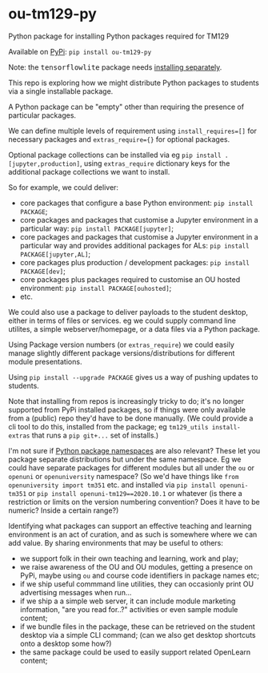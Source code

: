 # ou-tm129-py
Python package for installing Python packages required for TM129

Available on [PyPi](https://pypi.org/project/ou-tm129-py/): `pip install ou-tm129-py`

Note: the <tt>tensorflowlite</tt> package needs [installing separately](https://www.tensorflow.org/lite/guide/python).

This repo is exploring how we might distribute Python packages to students via a single installable package.

A Python package can be "empty" other than requiring the presence of particular packages.

We can define multiple levels of requirement using `install_requires=[]` for necessary packages and `extras_require={}` for optional packages.

Optional package collections can be installed via eg `pip install .[jupyter,production]`, using `extras_require` dictionary keys for the additional package collections we want to install.

So for example, we could deliver:

- core packages that configure a base Python environment: `pip install PACKAGE`;
- core packages and packages that customise a Jupyter environment in a particular way: `pip install PACKAGE[jupyter]`;
- core packages and packages that customise a Jupyter environment in a particular way and provides additional packages for ALs: `pip install PACKAGE[jupyter,AL]`;
- core packages plus production / development packages: `pip install PACKAGE[dev]`;
- core packages plus packages required to customise an OU hosted environment: `pip install PACKAGE[ouhosted]`;
- etc.

We could also use a package to deliver payloads to the student desktop, either in terms of files or services. eg we could supply command line utilites, a simple webserver/homepage, or a data files via a Python package.

Using Package version numbers (or `extras_require`) we could easily manage slightly different package versions/distributions for different module presentations.

Using `pip install --upgrade PACKAGE` gives us a way of pushing updates to students.

Note that installing from repos is increasingly tricky to do; it's no longer supported from PyPi installed packages, so if things were only available from a (public) repo they'd have to be done manually. (We could provide a cli tool to do this, installed from the package; eg `tm129_utils install-extras` that runs a `pip git+...` set of installs.)

I'm not sure if [Python package namespaces](https://packaging.python.org/guides/packaging-namespace-packages/) are also relevant? These let you package separate distributions but under the same namespace. Eg we could have separate packages for different modules but all under the `ou` or `openuni` or `openuniversity` namespace? (So we'd have things like `from openuniversity import tm351` etc. and installed via `pip install openuni-tm351` or `pip install openuni-tm129==2020.10.1` or whatever (is there a restriction or limits on the version numbering convention? Does it have to be numeric? Inside a certain range?)

Identifying what packages can support an effective teaching and learning environment is an act of curation, and as such is somewhere where we can add value. By sharing environments that may be useful to others:

- we support folk in their own teaching and learning, work and play;
- we raise awareness of the OU and OU modules, getting a presence on PyPi, maybe using `ou` and course code identifiers in package names etc;
- if we ship useful commmand line utilities, they can occasionly print OU advertising messages when run...
- if we ship a a simple web server, it can include module marketing information, "are you read for..?" activities or even sample module content;
- if we bundle files in the package, these can be retrieved on the student desktop via a simple CLI command; (can we also get desktop shortcuts onto a desktop some how?)
- the same package could be used to easily support related OpenLearn content;
